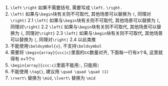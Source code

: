 1. `\left` `\right` 如果不需要括号, 需要写成 `\left.` `\right.`
2. `\left(` 如果与`\begin`块有关则不可取代, 其他场景可以替换为 `(`, 同理对`\right)`
  2.1 `\left[` 如果与`\begin`块有关则不可取代, 其他场景可以替换为 `[`, 同理对`\right]`
  2.2 `\left{` 如果与`\begin`块有关则不可取代, 其他场景可以替换为 `{`, 同理对`\right}`
  2.3 `\left|` 如果与`\begin`块有关则不可取代, 其他场景可以替换为 `|`, 同理对`\right|`
  2.4 以此类推
3. 不能使用`\boldsymbol{v}`, 不支持`\boldsymbol`
4. 需要将 `\begin{array}{ccc|c}`里面的cc数量对齐, 下面每一行有x个&, 这里就得有 x+1个c
5. `\begin{array}{ccc:c}`里面不能用`:`, 只能用`|`
6. 不能使用 `\tag{}`, 建议用 `\quad \quad \quad (1)`
7. `\rvert\` 替换为 `\mid`, `\lvert\` 替换为 `\mid`
